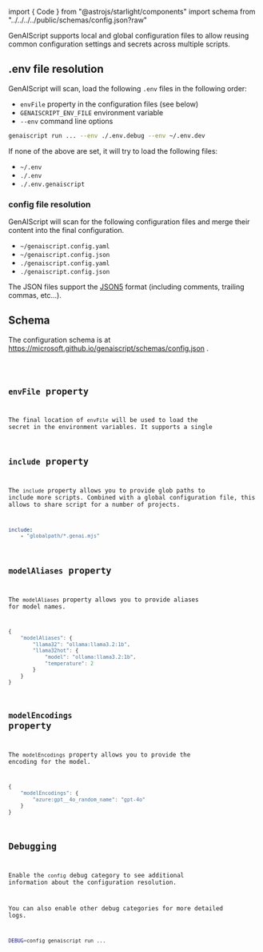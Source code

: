 import { Code } from "@astrojs/starlight/components"
import schema from "../../../../public/schemas/config.json?raw"

GenAIScript supports local and global configuration files to allow reusing common configuration settings and secrets across multiple scripts.

## .env file resolution

GenAIScript will scan, load the following `.env` files in the following order:

- `envFile` property in the configuration files (see below)
- `GENAISCRIPT_ENV_FILE` environment variable
- `--env` command line options

```sh
genaiscript run ... --env ./.env.debug --env ~/.env.dev
```

If none of the above are set, it will try to load the following files:

- `~/.env`
- `./.env`
- `./.env.genaiscript`

### config file resolution

GenAIScript will scan for the following configuration files
and merge their content into the final configuration.

- `~/genaiscript.config.yaml`
- `~/genaiscript.config.json`
- `./genaiscript.config.yaml`
- `./genaiscript.config.json`

The JSON files support the [JSON5](https://json5.org/) format (including comments, trailing commas, etc...).

## Schema

The configuration schema is at https://microsoft.github.io/genaiscript/schemas/config.json .

<Code code={schema} wrap={true} lang="json" />

## `envFile` property

The final location of `envFile` will be used to load the secret in the environment variables. It supports a single

## `include` property

The `include` property allows you to provide glob paths to include more scripts.
Combined with a global configuration file, this allows to share script for a number of projects.

```yaml title="genaiscript.config.yaml"
include:
    - "globalpath/*.genai.mjs"
```

## `modelAliases` property

The `modelAliases` property allows you to provide aliases for model names.

```js
{
    "modelAliases": {
        "llama32": "ollama:llama3.2:1b",
        "llama32hot": {
            "model": "ollama:llama3.2:1b",
            "temperature": 2
        }
    }
}
```

## `modelEncodings` property

The `modelEncodings` property allows you to provide the encoding for the model.

```js
{
    "modelEncodings": {
        "azure:gpt__4o_random_name": "gpt-4o"
    }
}
```

## Debugging

Enable the `config` debug category to see additional information about the configuration resolution.

You can also enable other debug categories for more detailed logs.

```sh
DEBUG=config genaiscript run ...
```